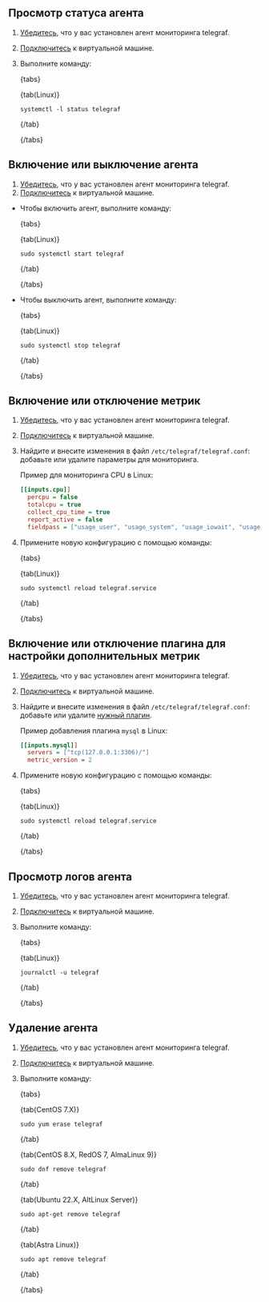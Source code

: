 ## Просмотр статуса агента

1. [Убедитесь](../mon-setup-current), что у вас установлен агент мониторинга telegraf.
1. [Подключитесь](/ru/computing/iaas/instructions/vm/vm-connect) к виртуальной машине.
1. Выполните команду:

   {tabs}

   {tab(Linux)}

   ```console
   systemctl -l status telegraf
   ```

   {/tab}

   {/tabs}

## Включение или выключение агента

1. [Убедитесь](../mon-setup-current), что у вас установлен агент мониторинга telegraf.
1. [Подключитесь](/ru/computing/iaas/instructions/vm/vm-connect) к виртуальной машине.

- Чтобы включить агент, выполните команду:

  {tabs}

  {tab(Linux)}

  ```console
  sudo systemctl start telegraf
  ```

  {/tab}

  {/tabs}

- Чтобы выключить агент, выполните команду:

  {tabs}

  {tab(Linux)}

  ```console
  sudo systemctl stop telegraf
  ```

  {/tab}

  {/tabs}

## Включение или отключение метрик

1. [Убедитесь](../mon-setup-current), что у вас установлен агент мониторинга telegraf.
1. [Подключитесь](/ru/computing/iaas/instructions/vm/vm-connect) к виртуальной машине.
1. Найдите и внесите изменения в файл `/etc/telegraf/telegraf.conf`: добавьте или удалите параметры для мониторинга.

   Пример для мониторинга CPU в Linux:

   ```ini
   [[inputs.cpu]]
     percpu = false
     totalcpu = true
     collect_cpu_time = true
     report_active = false
     fieldpass = ["usage_user", "usage_system", "usage_iowait", "usage_irq", "usage_guest", "time_idle"]
   ```

1. Примените новую конфигурацию с помощью команды:

   {tabs}

   {tab(Linux)}

   ```console
   sudo systemctl reload telegraf.service
   ```

   {/tab}

   {/tabs}

## Включение или отключение плагина для настройки дополнительных метрик

1. [Убедитесь](../mon-setup-current), что у вас установлен агент мониторинга telegraf.
1. [Подключитесь](/ru/computing/iaas/instructions/vm/vm-connect) к виртуальной машине.
1. Найдите и внесите изменения в файл `/etc/telegraf/telegraf.conf`: добавьте или удалите [нужный плагин](https://github.com/influxdata/telegraf/blob/master/docs/CONFIGURATION.md#input-plugins).

   Пример добавления плагина `mysql` в Linux:

   ```ini
   [[inputs.mysql]]
     servers = ["tcp(127.0.0.1:3306)/"]
     metric_version = 2
   ```

1. Примените новую конфигурацию с помощью команды:

   {tabs}

   {tab(Linux)}

   ```console
   sudo systemctl reload telegraf.service
   ```

   {/tab}

   {/tabs}

## Просмотр логов агента

1. [Убедитесь](../mon-setup-current), что у вас установлен агент мониторинга telegraf.
1. [Подключитесь](/ru/computing/iaas/instructions/vm/vm-connect) к виртуальной машине.
1. Выполните команду:

   {tabs}

   {tab(Linux)}

   ```console
   journalctl -u telegraf
   ```

   {/tab}

   {/tabs}

## Удаление агента

1. [Убедитесь](../mon-setup-current), что у вас установлен агент мониторинга telegraf.
1. [Подключитесь](/ru/computing/iaas/instructions/vm/vm-connect) к виртуальной машине.
1. Выполните команду:

   {tabs}

   {tab(CentOS 7.X)}

   ```console
   sudo yum erase telegraf
   ```

   {/tab}

   {tab(CentOS 8.X, RedOS 7, AlmaLinux 9)}

   ```console
   sudo dnf remove telegraf
   ```

   {/tab}

   {tab(Ubuntu 22.X, AltLinux Server)}

   ```console
   sudo apt-get remove telegraf
   ```

   {/tab}

   {tab(Astra Linux)}

   ```console
   sudo apt remove telegraf
   ```

   {/tab}

   {/tabs}
